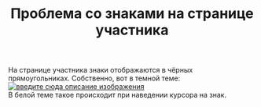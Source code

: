 ﻿---
title: "Проблема со знаками на странице участника"
se.owner.user_id: 361068
se.owner.display_name: "EOF"
se.owner.link: "https://ru.meta.stackoverflow.com/users/361068/eof"
se.link: "https://ru.meta.stackoverflow.com/questions/11307/%d0%9f%d1%80%d0%be%d0%b1%d0%bb%d0%b5%d0%bc%d0%b0-%d1%81%d0%be-%d0%b7%d0%bd%d0%b0%d0%ba%d0%b0%d0%bc%d0%b8-%d0%bd%d0%b0-%d1%81%d1%82%d1%80%d0%b0%d0%bd%d0%b8%d1%86%d0%b5-%d1%83%d1%87%d0%b0%d1%81%d1%82%d0%bd%d0%b8%d0%ba%d0%b0"
se.question_id: 11307
se.post_type: question
---
<p>На странице участника знаки отображаются в чёрных прямоугольниках. Собственно, вот в темной теме:<br />
<a href="https://i.stack.imgur.com/pwUil.png" rel="nofollow noreferrer"><img src="https://i.stack.imgur.com/pwUil.png" alt="введите сюда описание изображения" /></a><br />
В белой теме такое происходит при наведении курсора на знак.</p>
